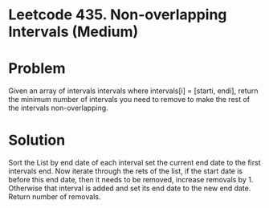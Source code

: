 # Leetcode 435. Non-overlapping Intervals (Medium)

# Problem

Given an array of intervals intervals where intervals[i] = [starti, endi], return the minimum number of intervals you need to remove to make the rest of the intervals non-overlapping.

# Solution

Sort the List by end date of each interval
set the current end date to the first intervals end. Now iterate through the rets of the list, if the start date is before this end date, then it needs to be removed, increase removals by 1. Otherwise that interval is added and set its end date to the new end date. Return number of removals.
